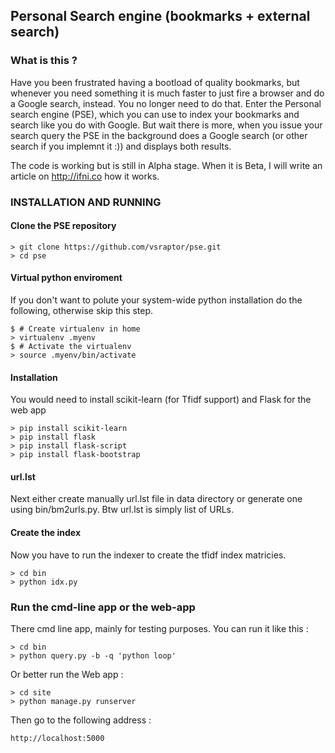 ## Personal Search engine (bookmarks + external search)

### What is this ?

Have you been frustrated having a bootload of quality bookmarks, but whenever you need something it is much faster to
just fire a browser and do a Google search, instead.
You no longer need to do that. Enter the Personal search engine (PSE), which you can use to index your bookmarks and search like 
you do with Google.
But wait there is more, when you issue your search query the PSE in the background does a Google search (or other search if you implemnt it :))
and displays both results.

The code is working but is still in Alpha stage. When it is Beta, I will write an article on http://ifni.co how it works.

### INSTALLATION AND RUNNING

#### Clone the PSE repository

```
> git clone https://github.com/vsraptor/pse.git
> cd pse
```

#### Virtual python enviroment

If you don't want to polute your system-wide python installation do the following, otherwise skip this step.

```
$ # Create virtualenv in home
> virtualenv .myenv
$ # Activate the virtualenv
> source .myenv/bin/activate
```

#### Installation

You would need to install scikit-learn (for Tfidf support) and Flask for the web app

```
> pip install scikit-learn
> pip install flask
> pip install flask-script
> pip install flask-bootstrap
```

#### url.lst

Next either create manually url.lst file in data directory or generate one using bin/bm2urls.py.
Btw url.lst is simply list of URLs.

#### Create the index

Now you have to run the indexer to create the tfidf index matricies.

```
> cd bin
> python idx.py
```

### Run the cmd-line app or the web-app

There cmd line app, mainly for testing purposes.
You can run it like this :

```
> cd bin
> python query.py -b -q 'python loop'
```

Or better run the Web app :

```
> cd site
> python manage.py runserver
```

Then go to the following address :

```
http://localhost:5000
```



